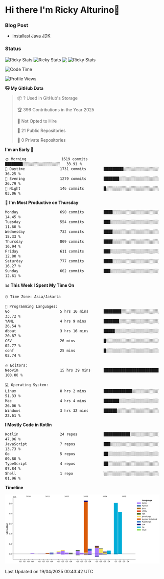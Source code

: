 # Hi there I'm Ricky Alturino👋

### Blog Post

<!-- BLOG-POST-LIST:START -->

- [Installasi Java JDK](https://onirutla.medium.com/installasi-java-jdk-ec701beeb5cb?source=rss-d9d81c918cc9------2)
<!-- BLOG-POST-LIST:END -->

### Status

<img align="center" alt="Ricky Stats" src="https://github-readme-stats.vercel.app/api?username=Alturino&theme=dark&show_icons=true&hide_border=false" />
<img align="center" alt="Ricky Stats" src="https://github-readme-stats.vercel.app/api/top-langs/?username=Alturino&theme=dark&show_icons=true&layout=compact"/>
<img align="center" width="640px" src="https://github-readme-stats.vercel.app/api/wakatime?username=Alturino&layout=compact&hide_border=true&theme=dark">
<img align="center" alt="Ricky Stats" src="https://leetcard.jacoblin.cool/onirutla?border=0&radius=20&ext=activity"/>

<!--START_SECTION:waka-->
![Code Time](http://img.shields.io/badge/Code%20Time-1%2C174%20hrs%2036%20mins-blue)

![Profile Views](http://img.shields.io/badge/Profile%20Views-0-blue)

**🐱 My GitHub Data** 

> 📦 ? Used in GitHub's Storage 
 > 
> 🏆 396 Contributions in the Year 2025
 > 
> 🚫 Not Opted to Hire
 > 
> 📜 21 Public Repositories 
 > 
> 🔑 0 Private Repositories 
 > 
**I'm an Early 🐤** 

```text
🌞 Morning                1619 commits        ████████░░░░░░░░░░░░░░░░░   33.91 % 
🌆 Daytime                1731 commits        █████████░░░░░░░░░░░░░░░░   36.25 % 
🌃 Evening                1279 commits        ███████░░░░░░░░░░░░░░░░░░   26.79 % 
🌙 Night                  146 commits         █░░░░░░░░░░░░░░░░░░░░░░░░   03.06 % 
```
📅 **I'm Most Productive on Thursday** 

```text
Monday                   690 commits         ████░░░░░░░░░░░░░░░░░░░░░   14.45 % 
Tuesday                  554 commits         ███░░░░░░░░░░░░░░░░░░░░░░   11.60 % 
Wednesday                732 commits         ████░░░░░░░░░░░░░░░░░░░░░   15.33 % 
Thursday                 809 commits         ████░░░░░░░░░░░░░░░░░░░░░   16.94 % 
Friday                   611 commits         ███░░░░░░░░░░░░░░░░░░░░░░   12.80 % 
Saturday                 777 commits         ████░░░░░░░░░░░░░░░░░░░░░   16.27 % 
Sunday                   602 commits         ███░░░░░░░░░░░░░░░░░░░░░░   12.61 % 
```


📊 **This Week I Spent My Time On** 

```text
🕑︎ Time Zone: Asia/Jakarta

💬 Programming Languages: 
Go                       5 hrs 16 mins       ████████░░░░░░░░░░░░░░░░░   33.72 % 
YAML                     4 hrs 9 mins        ███████░░░░░░░░░░░░░░░░░░   26.54 % 
dbout                    3 hrs 16 mins       █████░░░░░░░░░░░░░░░░░░░░   20.87 % 
CSV                      26 mins             █░░░░░░░░░░░░░░░░░░░░░░░░   02.77 % 
conf                     25 mins             █░░░░░░░░░░░░░░░░░░░░░░░░   02.74 % 

🔥 Editors: 
Neovim                   15 hrs 39 mins      █████████████████████████   100.00 % 

💻 Operating System: 
Linux                    8 hrs 2 mins        █████████████░░░░░░░░░░░░   51.33 % 
Mac                      4 hrs 4 mins        ███████░░░░░░░░░░░░░░░░░░   26.06 % 
Windows                  3 hrs 32 mins       ██████░░░░░░░░░░░░░░░░░░░   22.61 % 
```

**I Mostly Code in Kotlin** 

```text
Kotlin                   24 repos            ████████████░░░░░░░░░░░░░   47.06 % 
JavaScript               7 repos             ███░░░░░░░░░░░░░░░░░░░░░░   13.73 % 
Go                       5 repos             ██░░░░░░░░░░░░░░░░░░░░░░░   09.80 % 
TypeScript               4 repos             ██░░░░░░░░░░░░░░░░░░░░░░░   07.84 % 
Shell                    1 repo              ░░░░░░░░░░░░░░░░░░░░░░░░░   01.96 % 
```



**Timeline**

![Lines of Code chart](https://raw.githubusercontent.com/Alturino/Alturino/main/assets/bar_graph.png)


 Last Updated on 19/04/2025 00:43:42 UTC
<!--END_SECTION:waka-->
